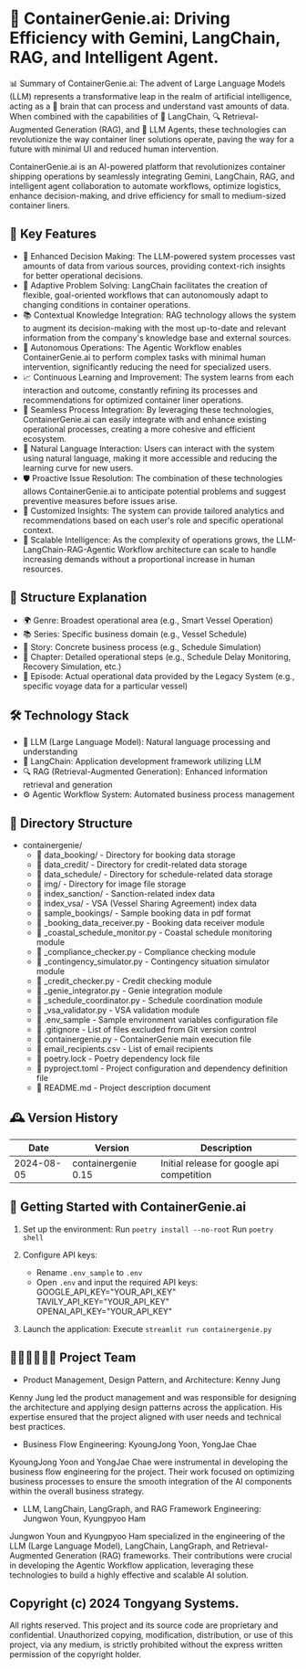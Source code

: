 
# 🚢 ContainerGenie.ai: Driving Efficiency with Gemini, LangChain, RAG, and Intelligent Agent.

📊 Summary of ContainerGenie.ai: The advent of Large Language Models (LLM) represents a transformative leap in the realm of artificial intelligence, acting as a 🧠 brain that can process and understand vast amounts of data. When combined with the capabilities of 🔗 LangChain, 🔍 Retrieval-Augmented Generation (RAG), and 🤖 LLM Agents, these technologies can revolutionize the way container liner solutions operate, paving the way for a future with minimal UI and reduced human intervention.

ContainerGenie.ai is an AI-powered platform that revolutionizes container shipping operations by seamlessly integrating Gemini, LangChain, RAG, and intelligent agent collaboration to automate workflows, optimize logistics, enhance decision-making, and drive efficiency for small to medium-sized container liners.

## 🌟 Key Features

- 🧠 Enhanced Decision Making: The LLM-powered system processes vast amounts of data from various sources, providing context-rich insights for better operational decisions.
- 🔄 Adaptive Problem Solving: LangChain facilitates the creation of flexible, goal-oriented workflows that can autonomously adapt to changing conditions in container operations.
- 📚 Contextual Knowledge Integration: RAG technology allows the system to augment its decision-making with the most up-to-date and relevant information from the company's knowledge base and external sources.
- 🤖 Autonomous Operations: The Agentic Workflow enables ContainerGenie.ai to perform complex tasks with minimal human intervention, significantly reducing the need for specialized users.
- 📈 Continuous Learning and Improvement: The system learns from each interaction and outcome, constantly refining its processes and recommendations for optimized container liner operations.
- 🔗 Seamless Process Integration: By leveraging these technologies, ContainerGenie.ai can easily integrate with and enhance existing operational processes, creating a more cohesive and efficient ecosystem.
- 💬 Natural Language Interaction: Users can interact with the system using natural language, making it more accessible and reducing the learning curve for new users.
- 🛡️ Proactive Issue Resolution: The combination of these technologies allows ContainerGenie.ai to anticipate potential problems and suggest preventive measures before issues arise.
- 🎯 Customized Insights: The system can provide tailored analytics and recommendations based on each user's role and specific operational context.
- 🚀 Scalable Intelligence: As the complexity of operations grows, the LLM-LangChain-RAG-Agentic Workflow architecture can scale to handle increasing demands without a proportional increase in human resources.

## 🧩 Structure Explanation

- 🌍 Genre: Broadest operational area (e.g., Smart Vessel Operation)
- 📚 Series: Specific business domain (e.g., Vessel Schedule)
- 📖 Story: Concrete business process (e.g., Schedule Simulation)
- 📑 Chapter: Detailed operational steps (e.g., Schedule Delay Monitoring, Recovery Simulation, etc.)
- 📅 Episode: Actual operational data provided by the Legacy System (e.g., specific voyage data for a particular vessel)


## 🛠️ Technology Stack

- 🧠 LLM (Large Language Model): Natural language processing and understanding
- 🔗 LangChain: Application development framework utilizing LLM
- 🔍 RAG (Retrieval-Augmented Generation): Enhanced information retrieval and generation
- ⚙️ Agentic Workflow System: Automated business process management

## 📂 Directory Structure

* containergenie/
   * 📁 data_booking/       - Directory for booking data storage
   * 📁 data_credit/        - Directory for credit-related data storage
   * 📁 data_schedule/      - Directory for schedule-related data storage
   * 📁 img/                - Directory for image file storage
   * 📁 index_sanction/     - Sanction-related index data
   * 📁 index_vsa/          - VSA (Vessel Sharing Agreement) index data
   * 📁 sample_bookings/    - Sample booking data in pdf format
   * 📄 _booking_data_receiver.py     - Booking data receiver module
   * 📄 _coastal_schedule_monitor.py  - Coastal schedule monitoring module
   * 📄 _compliance_checker.py        - Compliance checking module
   * 📄 _contingency_simulator.py     - Contingency situation simulator module
   * 📄 _credit_checker.py            - Credit checking module
   * 📄 _genie_integrator.py          - Genie integration module
   * 📄 _schedule_coordinator.py      - Schedule coordination module
   * 📄 _vsa_validator.py             - VSA validation module
   * 📄 .env_sample         - Sample environment variables configuration file
   * 📄 .gitignore          - List of files excluded from Git version control
   * 📄 containergenie.py   - ContainerGenie main execution file
   * 📄 email_recipients.csv - List of email recipients
   * 📄 poetry.lock         - Poetry dependency lock file
   * 📄 pyproject.toml      - Project configuration and dependency definition file
   * 📄 README.md           - Project description document


## 🕰️ Version History

| Date       | Version                  | Description                                                       |
|------------|--------------------------|-------------------------------------------------------------------|
| 2024-08-05 | containergenie 0.15      | Initial release for google api competition                        |


## 🏃 Getting Started with ContainerGenie.ai

1. Set up the environment:
   Run `poetry install --no-root`
   Run `poetry shell`

2. Configure API keys:
   - Rename `.env_sample` to `.env`
   - Open `.env` and input the required API keys:
     GOOGLE_API_KEY="YOUR_API_KEY"
     TAVILY_API_KEY="YOUR_API_KEY"
     OPENAI_API_KEY="YOUR_API_KEY"

3. Launch the application:
   Execute `streamlit run containergenie.py`


## 👩🏻‍💻👩🏻‍💻 Project Team
- Product Management, Design Pattern, and Architecture: Kenny Jung

Kenny Jung led the product management and was responsible for designing the architecture and applying design patterns across the application. His expertise ensured that the project aligned with user needs and technical best practices.

- Business Flow Engineering: KyoungJong Yoon, YongJae Chae

KyoungJong Yoon and YongJae Chae were instrumental in developing the business flow engineering for the project. Their work focused on optimizing business processes to ensure the smooth integration of the AI components within the overall business strategy.

- LLM, LangChain, LangGraph, and RAG Framework Engineering: Jungwon Youn, Kyungpyoo Ham

Jungwon Youn and Kyungpyoo Ham specialized in the engineering of the LLM (Large Language Model), LangChain, LangGraph, and Retrieval-Augmented Generation (RAG) frameworks. Their contributions were crucial in developing the Agentic Workflow application, leveraging these technologies to build a highly effective and scalable AI solution.



## Copyright (c) 2024 Tongyang Systems.
All rights reserved. This project and its source code are proprietary and confidential. Unauthorized copying, modification, distribution, or use of this project, via any medium, is strictly prohibited without the express written permission of the copyright holder.
